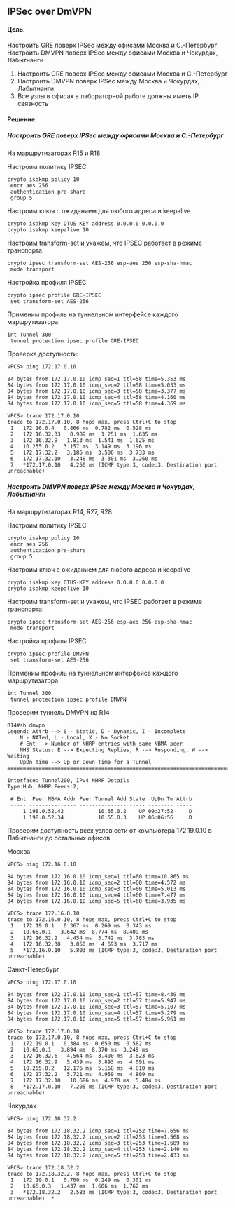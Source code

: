 ## IPSec over DmVPN

#### Цель:

Настроить GRE поверх IPSec между офисами Москва и С.-Петербург Настроить DMVPN поверх IPSec между офисами Москва и Чокурдах, Лабытнанги

1. Настроить GRE поверх IPSec между офисами Москва и С.-Петербург
2. Настроить DMVPN поверх IPSec между Москва и Чокурдах, Лабытнанги
3. Все узлы в офисах в лабораторной работе должны иметь IP связность

#### Решение:

##### Настроить GRE поверх IPSec между офисами Москва и С.-Петербург

На маршрутизаторах R15 и R18

Настроим политику IPSEC

```
crypto isakmp policy 10
 encr aes 256
 authentication pre-share
 group 5
```

Настроим ключ с ожиданием для любого адреса и keepalive

```
crypto isakmp key OTUS-KEY address 0.0.0.0 0.0.0.0
crypto isakmp keepalive 10
```

Настроим transform-set и укажем, что IPSEC работает в режиме транспорта:

```
crypto ipsec transform-set AES-256 esp-aes 256 esp-sha-hmac
 mode transport
```

Настройка профиля IPSEC

```
crypto ipsec profile GRE-IPSEC
 set transform-set AES-256
```

Применим профиль на туннельном интерфейсе каждого маршрутизатора:

```
int Tunnel 300
 tunnel protection ipsec profile GRE-IPSEC
```

Проверка доступности:

```
VPCS> ping 172.17.0.10

84 bytes from 172.17.0.10 icmp_seq=1 ttl=58 time=5.353 ms
84 bytes from 172.17.0.10 icmp_seq=2 ttl=58 time=5.033 ms
84 bytes from 172.17.0.10 icmp_seq=3 ttl=58 time=3.377 ms
84 bytes from 172.17.0.10 icmp_seq=4 ttl=58 time=4.160 ms
84 bytes from 172.17.0.10 icmp_seq=5 ttl=58 time=4.369 ms

VPCS> trace 172.17.0.10
trace to 172.17.0.10, 8 hops max, press Ctrl+C to stop
 1   172.16.0.4   0.866 ms  0.782 ms  0.528 ms
 2   172.16.32.33   0.989 ms  1.251 ms  1.635 ms
 3   172.16.32.9   1.813 ms  1.541 ms  1.625 ms
 4   10.255.0.2   3.157 ms  3.149 ms  3.196 ms
 5   172.17.32.2   3.185 ms  3.506 ms  3.733 ms
 6   172.17.32.10   3.248 ms  3.301 ms  3.260 ms
 7   *172.17.0.10   4.250 ms (ICMP type:3, code:3, Destination port unreachable)
```



##### Настроить DMVPN поверх IPSec между Москва и Чокурдах, Лабытнанги

На маршрутизаторах R14, R27, R28

Настроим политику IPSEC

```
crypto isakmp policy 10
 encr aes 256
 authentication pre-share
 group 5
```

Настроим ключ с ожиданием для любого адреса и keepalive

```
crypto isakmp key OTUS-KEY address 0.0.0.0 0.0.0.0
crypto isakmp keepalive 10
```

Настроим transform-set и укажем, что IPSEC работает в режиме транспорта:

```
crypto ipsec transform-set AES-256 esp-aes 256 esp-sha-hmac
 mode transport
```

Настройка профиля IPSEC

```
crypto ipsec profile DMVPN
 set transform-set AES-256
```

Применим профиль на туннельном интерфейсе каждого маршрутизатора:

```
int Tunnel 300
 tunnel protection ipsec profile DMVPN
```

Проверим туннель DMVPN на R14

```
R14#sh dmvpn
Legend: Attrb --> S - Static, D - Dynamic, I - Incomplete
	N - NATed, L - Local, X - No Socket
	# Ent --> Number of NHRP entries with same NBMA peer
	NHS Status: E --> Expecting Replies, R --> Responding, W --> Waiting
	UpDn Time --> Up or Down Time for a Tunnel
==========================================================================

Interface: Tunnel200, IPv4 NHRP Details
Type:Hub, NHRP Peers:2,

 # Ent  Peer NBMA Addr Peer Tunnel Add State  UpDn Tm Attrb
 ----- --------------- --------------- ----- -------- -----
     1 198.0.52.42           10.65.0.2    UP 09:27:52     D
     1 198.0.52.34           10.65.0.3    UP 06:06:56     D
```

Проверим доступность всех узлов сети от компьютера 172.19.0.10 в Лабытнанги до остальных офисов

Москва

```
VPCS> ping 172.16.0.10

84 bytes from 172.16.0.10 icmp_seq=1 ttl=60 time=10.865 ms
84 bytes from 172.16.0.10 icmp_seq=2 ttl=60 time=4.572 ms
84 bytes from 172.16.0.10 icmp_seq=3 ttl=60 time=5.013 ms
84 bytes from 172.16.0.10 icmp_seq=4 ttl=60 time=7.477 ms
84 bytes from 172.16.0.10 icmp_seq=5 ttl=60 time=3.935 ms

VPCS> trace 172.16.0.10
trace to 172.16.0.10, 8 hops max, press Ctrl+C to stop
 1   172.19.0.1   0.367 ms  0.269 ms  0.343 ms
 2   10.65.0.1   3.642 ms  8.774 ms  8.409 ms
 3   172.16.32.2   4.454 ms  3.742 ms  3.783 ms
 4   172.16.32.38   3.050 ms  4.693 ms  3.717 ms
 5   *172.16.0.10   5.803 ms (ICMP type:3, code:3, Destination port unreachable)
```

Санкт-Петербург

```
VPCS> ping 172.17.0.10

84 bytes from 172.17.0.10 icmp_seq=1 ttl=57 time=8.439 ms
84 bytes from 172.17.0.10 icmp_seq=2 ttl=57 time=5.947 ms
84 bytes from 172.17.0.10 icmp_seq=3 ttl=57 time=5.107 ms
84 bytes from 172.17.0.10 icmp_seq=4 ttl=57 time=5.279 ms
84 bytes from 172.17.0.10 icmp_seq=5 ttl=57 time=5.961 ms

VPCS> trace 172.17.0.10
trace to 172.17.0.10, 8 hops max, press Ctrl+C to stop
 1   172.19.0.1   0.384 ms  0.650 ms  0.582 ms
 2   10.65.0.1   3.894 ms  8.370 ms  3.249 ms
 3   172.16.32.6   4.564 ms  3.400 ms  3.623 ms
 4   172.16.32.9   5.439 ms  3.893 ms  4.091 ms
 5   10.255.0.2   12.176 ms  5.168 ms  4.810 ms
 6   172.17.32.2   5.721 ms  4.959 ms  4.809 ms
 7   172.17.32.10   10.686 ms  4.978 ms  5.484 ms
 8   *172.17.0.10   7.205 ms (ICMP type:3, code:3, Destination port unreachable)
```

Чокурдах

```
VPCS> ping 172.18.32.2

84 bytes from 172.18.32.2 icmp_seq=1 ttl=252 time=7.656 ms
84 bytes from 172.18.32.2 icmp_seq=2 ttl=253 time=1.568 ms
84 bytes from 172.18.32.2 icmp_seq=3 ttl=253 time=1.689 ms
84 bytes from 172.18.32.2 icmp_seq=4 ttl=253 time=2.140 ms
84 bytes from 172.18.32.2 icmp_seq=5 ttl=253 time=2.433 ms

VPCS> trace 172.18.32.2
trace to 172.18.32.2, 8 hops max, press Ctrl+C to stop
 1   172.19.0.1   0.700 ms  0.249 ms  0.301 ms
 2   10.65.0.3   1.437 ms  1.606 ms  1.762 ms
 3   *172.18.32.2   2.583 ms (ICMP type:3, code:3, Destination port unreachable)  *
```
